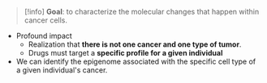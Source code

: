> [!info] **Goal**: to characterize the molecular changes that happen within cancer cells.
- Profound impact
	- Realization that **there is not one cancer and one type of tumor**.
	- Drugs must target a **specific profile for a given individual**
- We can identify the epigenome associated with the specific cell type of a given individual's cancer.